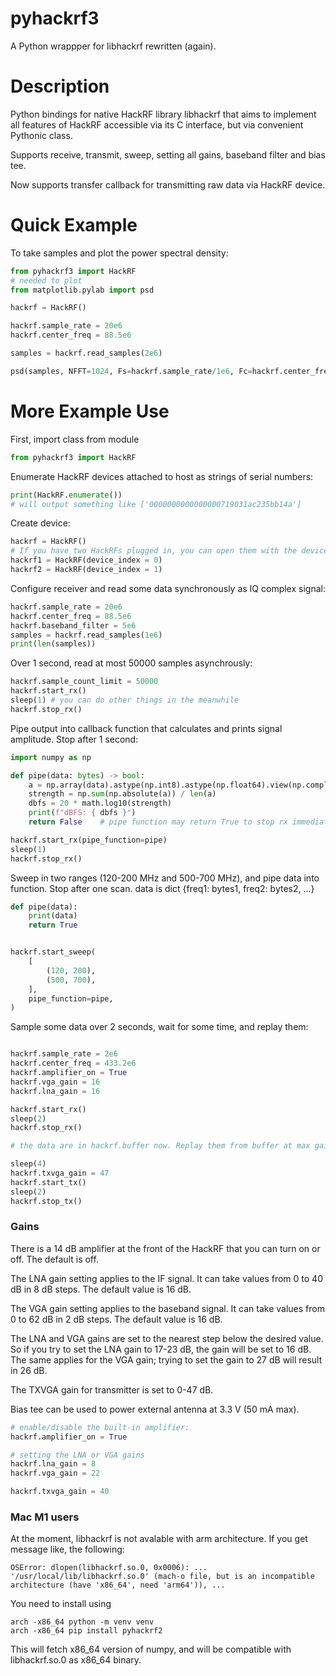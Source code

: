 # pyhackrf3

A Python wrappper for libhackrf rewritten (again).

# Description

Python bindings for native HackRF library libhackrf that aims to implement all features of HackRF accessible via its C interface, but via convenient Pythonic class.

Supports receive, transmit, sweep, setting all gains, baseband filter and bias tee.

Now supports transfer callback for transmitting raw data via HackRF device.

# Quick Example

To take samples and plot the power spectral density:

```python
from pyhackrf3 import HackRF
# needed to plot
from matplotlib.pylab import psd

hackrf = HackRF()

hackrf.sample_rate = 20e6
hackrf.center_freq = 88.5e6

samples = hackrf.read_samples(2e6)

psd(samples, NFFT=1024, Fs=hackrf.sample_rate/1e6, Fc=hackrf.center_freq/1e6)
```

# More Example Use

First, import class from module
```python
from pyhackrf3 import HackRF
```


Enumerate HackRF devices attached to host as strings of serial numbers:

```python
print(HackRF.enumerate())
# will output something like ['0000000000000000719031ac235bb14a']
```

Create device:

```python
hackrf = HackRF()
# If you have two HackRFs plugged in, you can open them with the device_index argument:
hackrf1 = HackRF(device_index = 0)
hackrf2 = HackRF(device_index = 1)
```

Configure receiver and read some data synchronously as IQ complex signal:

```python
hackrf.sample_rate = 20e6
hackrf.center_freq = 88.5e6
hackrf.baseband_filter = 5e6
samples = hackrf.read_samples(1e6)
print(len(samples))
```

Over 1 second, read at most 50000 samples asynchrously:

```python
hackrf.sample_count_limit = 50000
hackrf.start_rx()
sleep(1) # you can do other things in the meanwhile
hackrf.stop_rx()
```

Pipe output into callback function that calculates and prints signal amplitude. Stop after 1 second:

```python
import numpy as np

def pipe(data: bytes) -> bool:
    a = np.array(data).astype(np.int8).astype(np.float64).view(np.complex128)
    strength = np.sum(np.absolute(a)) / len(a)
    dbfs = 20 * math.log10(strength)
    print(f"dBFS: { dbfs }")
    return False    # pipe function may return True to stop rx immediately

hackrf.start_rx(pipe_function=pipe)
sleep(1)
hackrf.stop_rx()
```

Sweep in two ranges (120-200 MHz and 500-700 MHz), and pipe data into function. Stop after one scan.
data is dict {freq1: bytes1, freq2: bytes2, ...}

```python
def pipe(data):
    print(data)
    return True


hackrf.start_sweep(
    [
        (120, 200),
        (500, 700),
    ],
    pipe_function=pipe,
)
```

Sample some data over 2 seconds, wait for some time, and replay them:

```python

hackrf.sample_rate = 2e6
hackrf.center_freq = 433.2e6
hackrf.amplifier_on = True
hackrf.vga_gain = 16
hackrf.lna_gain = 16

hackrf.start_rx()
sleep(2)
hackrf.stop_rx()

# the data are in hackrf.buffer now. Replay them from buffer at max gain:

sleep(4)
hackrf.txvga_gain = 47
hackrf.start_tx()
sleep(2)
hackrf.stop_tx()
```


### Gains

There is a 14 dB amplifier at the front of the HackRF that you can turn on or off.
The default is off.

The LNA gain setting applies to the IF signal.
It can take values from 0 to 40 dB in 8 dB steps.
The default value is 16 dB.

The VGA gain setting applies to the baseband signal.
It can take values from 0 to 62 dB in 2 dB steps.
The default value is 16 dB.

The LNA and VGA gains are set to the nearest step below the desired value.
So if you try to set the LNA gain to 17-23 dB, the gain will be set to 16 dB.
The same applies for the VGA gain; trying to set the gain to 27 dB will result in 26 dB.

The TXVGA gain for transmitter is set to 0-47 dB.

Bias tee can be used to power external antenna at 3.3 V (50 mA max).

```python
# enable/disable the built-in amplifier:
hackrf.amplifier_on = True

# setting the LNA or VGA gains
hackrf.lna_gain = 8
hackrf.vga_gain = 22

hackrf.txvga_gain = 40

```

### Mac M1 users

At the moment, libhackrf is not avalable with arm architecture. If you get message like, the following:
```
OSError: dlopen(libhackrf.so.0, 0x0006): ... '/usr/local/lib/libhackrf.so.0' (mach-o file, but is an incompatible architecture (have 'x86_64', need 'arm64')), ...
```

You need to install using
```
arch -x86_64 python -m venv venv
arch -x86_64 pip install pyhackrf2
```
This will fetch x86_64 version of numpy, and will be compatible with libhackrf.so.0 as x86_64 binary.
